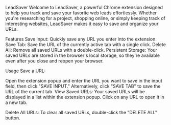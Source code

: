LeadSaver
Welcome to LeadSaver, a powerful Chrome extension designed to help you track and save your favorite web leads effortlessly. Whether you're researching for a project, shopping online, or simply keeping track of interesting websites, LeadSaver makes it easy to save and organize your URLs.

Features
Save Input: Quickly save any URL you enter into the extension.
Save Tab: Save the URL of the currently active tab with a single click.
Delete All: Remove all saved URLs with a double-click.
Persistent Storage: Your saved URLs are stored in the browser's local storage, so they're available even after you close and reopen your browser.

Usage
Save a URL:

Open the extension popup and enter the URL you want to save in the input field, then click "SAVE INPUT."
Alternatively, click "SAVE TAB" to save the URL of the current tab.
View Saved URLs:
Your saved URLs will be displayed in a list within the extension popup. Click on any URL to open it in a new tab.

Delete All URLs:
To clear all saved URLs, double-click the "DELETE ALL" button.

